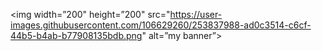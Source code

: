 <p align=”center”>

<img width=”200" height=”200" src="https://user-images.githubusercontent.com/106629260/253837988-ad0c3514-c6cf-44b5-b4ab-b77908135bdb.png" alt=”my banner”>

</p>
